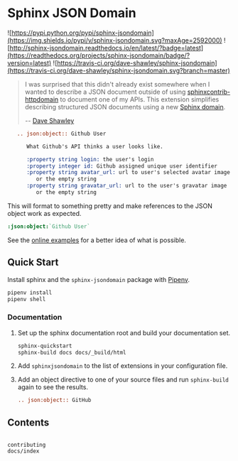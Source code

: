 # Sphinx JSON Domain

![https://pypi.python.org/pypi/sphinx-jsondomain](https://img.shields.io/pypi/v/sphinx-jsondomain.svg?maxAge=2592000)
![http://sphinx-jsondomain.readthedocs.io/en/latest/?badge=latest](https://readthedocs.org/projects/sphinx-jsondomain/badge/?version=latest)
![https://travis-ci.org/dave-shawley/sphinx-jsondomain](https://travis-ci.org/dave-shawley/sphinx-jsondomain.svg?branch=master)

> I was surprised that this didn't already exist somewhere when I wanted to
> describe a JSON document outside of using [sphinxcontrib-httpdomain](https://pythonhosted.org/sphinxcontrib-httpdomain/)
> to document one of my APIs.  This extension simplifies describing structured
> JSON documents using a new [Sphinx domain](http://www.sphinx-doc.org/en/stable/domains.html#what-is-a-domain).
>
> -- [Dave Shawley](mailto:daveshawley@gmail.com)

```rst
   .. json:object:: Github User

      What Github's API thinks a user looks like.

      :property string login: the user's login
      :property integer id: Github assigned unique user identifier
      :property string avatar_url: url to user's selected avatar image
         or the empty string
      :property string gravatar_url: url to the user's gravatar image
         or the empty string
```

This will format to something pretty and make references to the JSON object work as expected.

```rst
:json:object:`Github User`
```

See the [online examples](https://sphinx-jsondomain.readthedocs.io/en/latest/examples.html)
for a better idea of what is possible.

## Quick Start

Install sphinx and the ``sphinx-jsondomain`` package with [Pipenv](https://pipenv.pypa.io/en/latest/index.html).

```sh
pipenv install
pipenv shell
```

### Documentation

1. Set up the sphinx documentation root and build your documentation set.

   ```sh
   sphinx-quickstart
   sphinx-build docs docs/_build/html
   ```

2. Add `sphinxjsondomain` to the list of extensions in your configuration file.
3. Add an object directive to one of your source files and run `sphinx-build` again to see the results.

   ```rst
   .. json:object:: GitHub
   ```

## Contents

```{toctree}

contributing
docs/index
```
